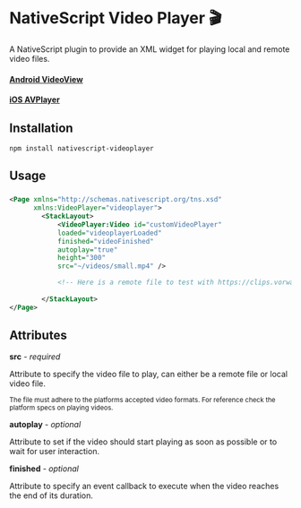 # NativeScript Video Player :clapper:
A NativeScript plugin to provide an XML widget for playing local and remote video files.

#### [Android VideoView](http://developer.android.com/intl/zh-tw/reference/android/widget/VideoView.html)
#### [iOS AVPlayer](https://developer.apple.com/library/prerelease/ios/documentation/AVFoundation/Reference/AVPlayer_Class/index.html)

## Installation
`npm install nativescript-videoplayer`

## Usage

###
```XML
<Page xmlns="http://schemas.nativescript.org/tns.xsd"
      xmlns:VideoPlayer="videoplayer">
        <StackLayout>
            <VideoPlayer:Video id="customVideoPlayer" 
            loaded="videoplayerLoaded" 
            finished="videoFinished" 
            autoplay="true" 
            height="300" 
            src="~/videos/small.mp4" />

            <!-- Here is a remote file to test with https://clips.vorwaerts-gmbh.de/big_buck_bunny.mp4 -->
            
        </StackLayout>
</Page>
```

## Attributes
**src** - *required*

Attribute to specify the video file to play, can either be a remote file or local video file. 

<sub>The file must adhere to the platforms accepted video formats. For reference check the platform specs on playing videos.</sub>

**autoplay** - *optional*

Attribute to set if the video should start playing as soon as possible or to wait for user interaction.

**finished** - *optional*

Attribute to specify an event callback to execute when the video reaches the end of its duration.

